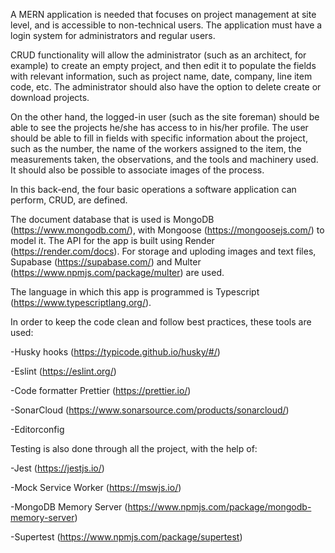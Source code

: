 A MERN application is needed that focuses on project management at site level, and is accessible to non-technical users. The application must have a login system for administrators and regular users.

CRUD functionality will allow the administrator (such as an architect, for example) to create an empty project, and then edit it to populate the fields with relevant information, such as project name, date, company, line item code, etc. The administrator should also have the option to delete create or download projects.

On the other hand, the logged-in user (such as the site foreman) should be able to see the projects he/she has access to in his/her profile. The user should be able to fill in fields with specific information about the project, such as the number, the name of the workers assigned to the item, the measurements taken, the observations, and the tools and machinery used. It should also be possible to associate images of the process.

In this back-end, the four basic operations a software application can perform, CRUD, are defined.

The document database that is used is MongoDB (https://www.mongodb.com/), with Mongoose (https://mongoosejs.com/) to model it. The API for the app is built using Render (https://render.com/docs). For storage and uploding images and text files, Supabase (https://supabase.com/) and Multer (https://www.npmjs.com/package/multer) are used.

The language in which this app is programmed is Typescript (https://www.typescriptlang.org/).

In order to keep the code clean and follow best practices, these tools are used:

-Husky hooks (https://typicode.github.io/husky/#/)

-Eslint (https://eslint.org/)

-Code formatter Prettier (https://prettier.io/)

-SonarCloud (https://www.sonarsource.com/products/sonarcloud/)

-Editorconfig

Testing is also done through all the project, with the help of:

-Jest (https://jestjs.io/)

-Mock Service Worker (https://mswjs.io/)

-MongoDB Memory Server (https://www.npmjs.com/package/mongodb-memory-server)

-Supertest (https://www.npmjs.com/package/supertest)
